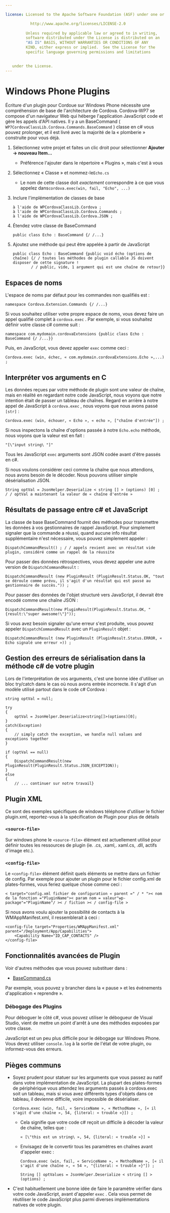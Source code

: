 ```yaml
---

license: Licensed to the Apache Software Foundation (ASF) under one or more contributor license agreements. See the NOTICE file distributed with this work for additional information regarding copyright ownership. The ASF licenses this file to you under the Apache License, Version 2.0 (the "License"); you may not use this file except in compliance with the License. You may obtain a copy of the License at

           http://www.apache.org/licenses/LICENSE-2.0
    
         Unless required by applicable law or agreed to in writing,
         software distributed under the License is distributed on an
         "AS IS" BASIS, WITHOUT WARRANTIES OR CONDITIONS OF ANY
         KIND, either express or implied.  See the License for the
         specific language governing permissions and limitations
    

   under the License.
---
```


# Windows Phone Plugins

Écriture d'un plugin pour Cordoue sur Windows Phone nécessite une compréhension de base de l'architecture de Cordova. Cordova-WP7 se compose d'un navigateur Web qui héberge l'application JavaScript code et gère les appels d'API natives. Il y a un BaseCommand ( `WP7CordovaClassLib.Cordova.Commands.BaseCommand` ) classe en c# vous pouvez prolonger, et il est livré avec la majorité de la « plomberie » construite pour vous déjà.

1.  Sélectionnez votre projet et faites un clic droit pour sélectionner **Ajouter → nouveau Item...**
    
    *   Préférence l'ajouter dans le répertoire « Plugins », mais c'est à vous

2.  Sélectionnez « Classe » et nommez-le`Echo.cs`
    
    *   Le nom de cette classe doit *exactement* correspondre à ce que vous appelez dans`cordova.exec(win, fail, "Echo", ...)`

3.  Inclure l'implémentation de classes de base
    
        à l'aide de WPCordovaClassLib.Cordova ;
        à l'aide de WPCordovaClassLib.Cordova.Commands ;
        à l'aide de WPCordovaClassLib.Cordova.JSON ;
        

4.  Étendez votre classe de BaseCommand
    
        public class Echo : BaseCommand {/ /...}
        

5.  Ajoutez une méthode qui peut être appelée à partir de JavaScript
    
        public class Echo : BaseCommand {public void écho (options de chaîne) {/ / toutes les méthodes de plugin callable JS doivent disposer de cette signature !
                / / public, vide, 1 argument qui est une chaîne de retour}}
        

## Espaces de noms

L'espace de noms par défaut pour les commandes non qualifiés est :

    namespace Cordova.Extension.Commands {/ /...}
    

Si vous souhaitez utiliser votre propre espace de noms, vous devez faire un appel qualifié complet à `cordova.exec` . Par exemple, si vous souhaitez définir votre classe c# comme suit :

    namespace com.mydomain.cordovaExtensions {public class Echo : BaseCommand {/ /...}}
    

Puis, en JavaScript, vous devez appeler `exec` comme ceci :

    Cordova.exec (win, échec, « com.mydomain.cordovaExtensions.Echo »,...) ;
    

## Interpréter vos arguments en C

Les données reçues par votre méthode de plugin sont une valeur de chaîne, mais en réalité en regardant notre code JavaScript, nous voyons que notre intention était de passer un tableau de chaînes. Regard en arrière à notre appel de JavaScript à `cordova.exec` , nous voyons que nous avons passé `[str]` :

    Cordova.exec (win, échouer, « Echo », « echo », ["chaîne d'entrée"]) ;
    

Si nous inspectons la chaîne d'options passée à notre `Echo.echo` méthode, nous voyons que la valeur est en fait :

    "[\"input string\ "]"
    

Tous les JavaScript `exec` arguments sont JSON codée avant d'être passés en c#.

Si nous voulons considérer ceci comme la chaîne que nous attendions, nous avons besoin de le décoder. Nous pouvons utiliser simple désérialisation JSON.

    String optVal = JsonHelper.Deserialize < string [] > (options) [0] ;
    / / optVal a maintenant la valeur de « chaîne d'entrée »
    

## Résultats de passage entre c# et JavaScript

La classe de base BaseCommand fournit des méthodes pour transmettre les données à vos gestionnaires de rappel JavaScript. Pour simplement signaler que la commande a réussi, quand aucune info résultat supplémentaire n'est nécessaire, vous pouvez simplement appeler :

    DispatchCommandResult() ; / / appels revient avec un résultat vide plugin, considéré comme un rappel de la réussite
    

Pour passer des données rétrospectives, vous devez appeler une autre version de `DispatchCommandResult` :

    DispatchCommandResult (new PluginResult (PluginResult.Status.OK, "tout se déroule comme prévu, il s'agit d'un résultat qui est passé au gestionnaire de succès.")) ;
    

Pour passer des données de l'objet structuré vers JavaScript, il devrait être encodé comme une chaîne JSON :

    DispatchCommandResult(new PluginResult(PluginResult.Status.OK, "{result:\"super awesome!\"}"));
    

Si vous avez besoin signaler qu'une erreur s'est produite, vous pouvez appeler `DispatchCommandResult` avec un `PluginResult` objet :

    DispatchCommandResult (new PluginResult (PluginResult.Status.ERROR, « Echo signalé une erreur »)) ;
    

## Gestion des erreurs de sérialisation dans la méthode c# de votre plugin

Lors de l'interprétation de vos arguments, c'est une bonne idée d'utiliser un bloc try/catch dans le cas où nous avons entrée incorrecte. Il s'agit d'un modèle utilisé partout dans le code c# Cordova :

    string optVal = null;
    
    try
    {
        optVal = JsonHelper.Deserialize<string[]>(options)[0];
    }
    catch(Exception)
    {
        // simply catch the exception, we handle null values and exceptions together
    }
    
    if (optVal == null)
    {
        DispatchCommandResult(new PluginResult(PluginResult.Status.JSON_EXCEPTION));
    }
    else
    {
        // ... continuer sur notre travail}
    

## Plugin XML

Ce sont des exemples spécifiques de windows téléphone d'utiliser le fichier plugin.xml, reportez-vous à la spécification de Plugin pour plus de détails

### `<source-file>`

Sur windows phone le `<source-file>` élément est actuellement utilisé pour définir toutes les ressources de plugin (ie. .cs, .xaml,. xaml.cs, .dll, actifs d'image etc.).

### `<config-file>`

Le `<config-file>` élément définit quels éléments se mettre dans un fichier de config. Par exemple pour ajouter un plugin pour le fichier config.xml de plates-formes, vous feriez quelque chose comme ceci :

    < target="config.xml fichier de configuration « parent =" / * ">< nom de la fonction ="PluginName">< param nom = valeur"wp-package"="PluginName"/ >< / fiction >< / config-file >
    

Si nous avons voulu ajouter la possibilité de contacts à la WMAppManifest.xml, il ressemblerait à ceci :

    <config-file target="Properties/WMAppManifest.xml" parent="/Deployment/App/Capabilities">
        <Capability Name="ID_CAP_CONTACTS" />
    </config-file>
    

## Fonctionnalités avancées de Plugin

Voir d'autres méthodes que vous pouvez substituer dans :

*   [BaseCommand.cs][1]

 [1]: https://github.com/apache/cordova-wp7/blob/master/templates/standalone/cordovalib/Commands/BaseCommand.cs

Par exemple, vous pouvez y brancher dans la « pause » et les événements d'application « reprendre ».

### Débogage des Plugins

Pour déboguer le côté c#, vous pouvez utiliser le débogueur de Visual Studio, vient de mettre un point d'arrêt à une des méthodes exposées par votre classe.

JavaScript est un peu plus difficile pour le débogage sur Windows Phone. Vous devez utiliser `console.log` à la sortie de l'état de votre plugin, ou informez-vous des erreurs.

## Pièges communs

*   Soyez prudent pour statuer sur les arguments que vous passez au natif dans votre implémentation de JavaScript. La plupart des plates-formes de périphérique vous attendez les arguments passés à cordova.exec soit un tableau, mais si vous avez différents types d'objets dans ce tableau, il devienne difficile, voire impossible de désérialiser.
    
        Cordova.exec (win, fail, « ServiceName », « MethodName », [« il s'agit d'une chaîne », 54, {literal: « trouble »}]) ;
        
    
    *   Cela signifie que votre code c# reçoit un difficile à décoder la valeur de chaîne, telles que :
        
            « [\"this est un string\ », 54, {literal: « trouble »}] »
            
    
    *   Envisagez de le convertir tous les paramètres en chaînes avant d'appeler exec :
        
            Cordova.exec (win, fail, « ServiceName », « MethodName », [« il s'agit d'une chaîne », « 54 », "{literal: « trouble »}"]) ;
            
            String [] optValues = JsonHelper.Deserialize < string [] > (options) ;
            

*   C'est habituellement une bonne idée de faire le paramètre vérifier dans votre code JavaScript, avant d'appeler `exec` . Cela vous permet de réutiliser le code JavaScript plus parmi diverses implémentations natives de votre plugin.